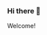 ### Hi there 👋
Welcome!

<!--**janus-tg/janus-tg** is a ✨ _special_ ✨ repository because its `README.md` (this file) appears on your GitHub profile.

Here are some ideas to get you started:

- 🔭 I’m currently working on making C++ projects
- 🌱 I’m currently learning SQL
- 👯 I’m looking to collaborate on any startup ideas or software projects especially in Data Science or ML
- 😄 Pronouns: he/him
<!--- ⚡ Fun fact: ...-->

<!--![My GitHub stats](https://github-readme-stats.vercel.app/api?username=janus-tg&count_private=true&show_icons=true&theme=tokyonight)

<!--![Top Languages](https://github-readme-stats.vercel.app/api/top-langs/?username=janus-tg&layout=compact&count_private=true&theme=tokyonight)

